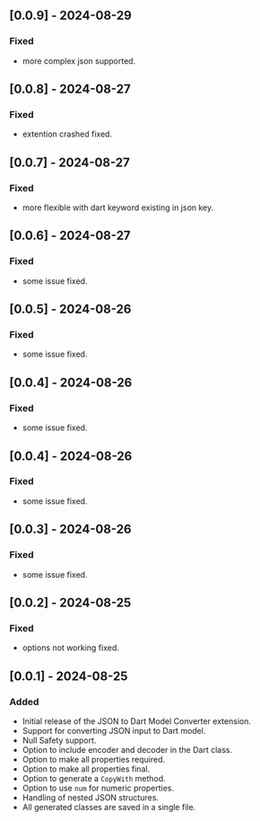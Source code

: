 ## [0.0.9] - 2024-08-29

### Fixed
- more complex json supported.

## [0.0.8] - 2024-08-27

### Fixed
- extention crashed fixed.

## [0.0.7] - 2024-08-27

### Fixed
- more flexible with dart keyword existing in json key.

## [0.0.6] - 2024-08-27

### Fixed
- some issue fixed.

## [0.0.5] - 2024-08-26

### Fixed
- some issue fixed.

## [0.0.4] - 2024-08-26

### Fixed
- some issue fixed.

## [0.0.4] - 2024-08-26

### Fixed
- some issue fixed.

## [0.0.3] - 2024-08-26

### Fixed
- some issue fixed.

## [0.0.2] - 2024-08-25

### Fixed
- options not working fixed.

## [0.0.1] - 2024-08-25

### Added
- Initial release of the JSON to Dart Model Converter extension.
- Support for converting JSON input to Dart model.
- Null Safety support.
- Option to include encoder and decoder in the Dart class.
- Option to make all properties required.
- Option to make all properties final.
- Option to generate a `CopyWith` method.
- Option to use `num` for numeric properties.
- Handling of nested JSON structures.
- All generated classes are saved in a single file.

